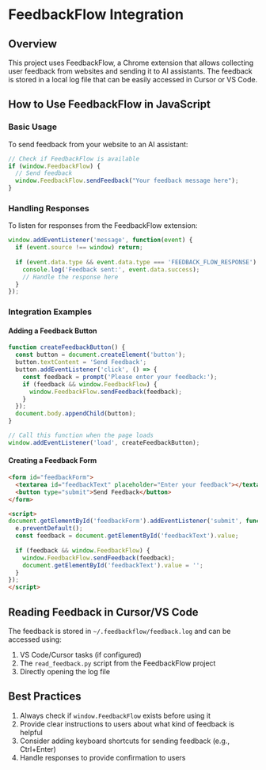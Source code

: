 # FeedbackFlow Integration

## Overview

This project uses FeedbackFlow, a Chrome extension that allows collecting user feedback from websites and sending it to AI assistants. The feedback is stored in a local log file that can be easily accessed in Cursor or VS Code.

## How to Use FeedbackFlow in JavaScript

### Basic Usage

To send feedback from your website to an AI assistant:

```javascript
// Check if FeedbackFlow is available
if (window.FeedbackFlow) {
  // Send feedback
  window.FeedbackFlow.sendFeedback("Your feedback message here");
}
```

### Handling Responses

To listen for responses from the FeedbackFlow extension:

```javascript
window.addEventListener('message', function(event) {
  if (event.source !== window) return;
  
  if (event.data.type && event.data.type === 'FEEDBACK_FLOW_RESPONSE') {
    console.log('Feedback sent:', event.data.success);
    // Handle the response here
  }
});
```

### Integration Examples

#### Adding a Feedback Button

```javascript
function createFeedbackButton() {
  const button = document.createElement('button');
  button.textContent = 'Send Feedback';
  button.addEventListener('click', () => {
    const feedback = prompt('Please enter your feedback:');
    if (feedback && window.FeedbackFlow) {
      window.FeedbackFlow.sendFeedback(feedback);
    }
  });
  document.body.appendChild(button);
}

// Call this function when the page loads
window.addEventListener('load', createFeedbackButton);
```

#### Creating a Feedback Form

```html
<form id="feedbackForm">
  <textarea id="feedbackText" placeholder="Enter your feedback"></textarea>
  <button type="submit">Send Feedback</button>
</form>

<script>
document.getElementById('feedbackForm').addEventListener('submit', function(e) {
  e.preventDefault();
  const feedback = document.getElementById('feedbackText').value;
  
  if (feedback && window.FeedbackFlow) {
    window.FeedbackFlow.sendFeedback(feedback);
    document.getElementById('feedbackText').value = '';
  }
});
</script>
```

## Reading Feedback in Cursor/VS Code

The feedback is stored in `~/.feedbackflow/feedback.log` and can be accessed using:

1. VS Code/Cursor tasks (if configured)
2. The `read_feedback.py` script from the FeedbackFlow project
3. Directly opening the log file

## Best Practices

1. Always check if `window.FeedbackFlow` exists before using it
2. Provide clear instructions to users about what kind of feedback is helpful
3. Consider adding keyboard shortcuts for sending feedback (e.g., Ctrl+Enter)
4. Handle responses to provide confirmation to users 